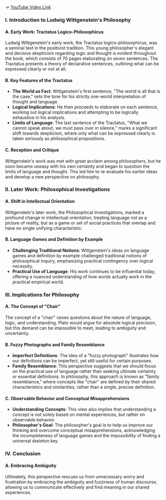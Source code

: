 -> [YouTube Video Link](https://www.youtube.com/watch?v=X7Rb56kZQSk&list=PL30RAv-0lkxGh5iMfRmZV8wEVeN50K06X&index=46&pp=iAQB)

### I. Introduction to Ludwig Wittgenstein's Philosophy
#### A. Early Work: Tractatus Logico-Philosophicus

Ludwig Wittgenstein's early work, the Tractatus logico-philosophicus, was a seminal text in the positivist tradition. This young philosopher's elegant and decisive skepticism regarding logic and thought is evident throughout the book, which consists of 70 pages elaborating on seven sentences. The Tractatus presents a theory of declarative sentences, outlining what can be expressed clearly or not at all.

#### B. Key Features of the Tractatus

- **The World as Fact**: Wittgenstein's first sentence, "The world is all that is the case," sets the tone for his strictly one-world interpretation of thought and language.
- **Logical Implications**: He then proceeds to elaborate on each sentence, working out logical implications and attempting to be logically exhaustive in his analysis.
- **Limits of Language**: The last sentence of the Tractatus, "What we cannot speak about, we must pass over in silence," marks a significant shift towards skepticism, where only what can be expressed clearly is taken seriously as philosophical propositions.

#### C. Reception and Critique

Wittgenstein's work was met with great acclaim among philosophers, but he soon became uneasy with his own certainty and began to question the limits of language and thought. This led him to re-evaluate his earlier ideas and develop a new perspective on philosophy.

### II. Later Work: Philosophical Investigations
#### A. Shift in Intellectual Orientation

Wittgenstein's later work, the Philosophical Investigations, marked a profound change in intellectual orientation, treating language not as a picture of reality, but as a game or set of social practices that overlap and have no single unifying characteristic.

#### B. Language Games and Definition by Example

- **Challenging Traditional Notions**: Wittgenstein's ideas on language games and definition by example challenged traditional notions of philosophical inquiry, emphasizing practical contingency over logical necessity.
- **Practical Use of Language**: His work continues to be influential today, offering a nuanced understanding of how words actually work in the practical empirical world.

### III. Implications for Philosophy
#### A. The Concept of "Chair"

The concept of a "chair" raises questions about the nature of language, logic, and understanding. Plato would argue for absolute logical precision, but this demand can be impossible to meet, leading to ambiguity and uncertainty.

#### B. Fuzzy Photographs and Family Resemblance

- **Imperfect Definitions**: The idea of a "fuzzy photograph" illustrates how our definitions can be imperfect, yet still useful for certain purposes.
- **Family Resemblance**: This perspective suggests that we should focus on the practical use of language rather than seeking ultimate certainty or essential definitions. In philosophy, this approach is known as "family resemblance," where concepts like "chair" are defined by their shared characteristics and similarities, rather than a single, precise definition.

#### C. Observable Behavior and Conceptual Misapprehensions

- **Understanding Concepts**: This view also implies that understanding a concept is not solely based on mental experiences, but rather on observable behavior.
- **Philosopher's Goal**: The philosopher's goal is to help us improve our thinking and overcome conceptual misapprehensions, acknowledging the incompleteness of language games and the impossibility of finding a universal skeleton key.

### IV. Conclusion
#### A. Embracing Ambiguity

Ultimately, this perspective rescues us from unnecessary worry and frustration by embracing the ambiguity and fuzziness of human discourse, allowing us to communicate effectively and find meaning in our shared experiences.